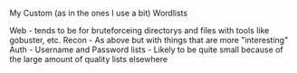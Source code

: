 My Custom (as in the ones I use a bit) Wordlists


Web - tends to be for bruteforceing directorys and files with tools like gobuster, etc.
Recon - As above but with things that are more "interesting"
Auth - Username and Password lists - Likely to be quite small because of the large amount of quality lists elsewhere
